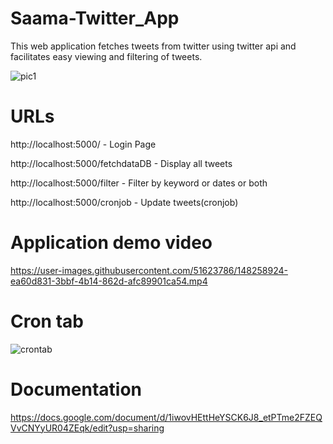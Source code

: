 # Saama-Twitter_App
This web application fetches tweets from twitter using twitter api and facilitates easy viewing and filtering of tweets.

![pic1](https://user-images.githubusercontent.com/51623786/148491208-a3b9c8cf-467d-4979-9072-31411825c831.png)


# URLs
http://localhost:5000/   -   Login Page

http://localhost:5000/fetchdataDB - Display all tweets

http://localhost:5000/filter - Filter by keyword or dates or both

http://localhost:5000/cronjob - Update tweets(cronjob)



# Application demo video
https://user-images.githubusercontent.com/51623786/148258924-ea60d831-3bbf-4b14-862d-afc89901ca54.mp4


# Cron tab
![crontab](https://user-images.githubusercontent.com/51623786/148259733-c7acd960-7c67-4e65-86b2-befa81cc3220.png)


# Documentation
https://docs.google.com/document/d/1iwovHEttHeYSCK6J8_etPTme2FZEQVvCNYyUR04ZEqk/edit?usp=sharing
